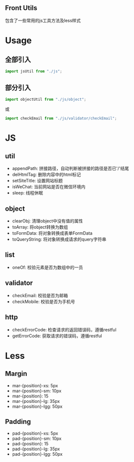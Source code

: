 Front Utils
----
包含了一些常用的js工具方法及less样式

# Usage
## 全部引入
```javascript
import jsUtil from "./js";
```
## 部分引入
```javascript
import objectUtil from "./js/object";
```
或
```javascript
import checkEmail from "./js/validator/checkEmail";
```
# JS
## util
- appendPath: 拼接路径，自动判断被拼接的路径是否已'/'结尾
- delHtmlTag: 删除内容中的html标记
- setSiteTitle: 设置网站标题
- isWeChat: 当前网站是否在微信环境内
- sleep: 线程休眠

## object
- clearObj: 清理object中没有值的属性
- toArray: 将object转换为数组
- toFormData: 将对象转换成表单FormData
- toQueryString: 将对象转换成请求的query字符串

## list
- oneOf: 校验元素是否为数组中的一员

## validator
- checkEmail: 校验是否为邮箱
- checkMobile: 校验是否为手机号

## http
- checkErrorCode: 检查请求的返回错误码，遵循restful
- getErrorCode: 获取请求的错误码，遵循restful

# Less
## Margin
- mar-{position}-xs: 5px
- mar-{position}-sm: 10px
- mar-{position}: 15
- mar-{position}-lg: 35px
- mar-{position}-lgg: 50px

## Padding
- pad-{position}-xs: 5px
- pad-{position}-sm: 10px
- pad-{position}: 15
- pad-{position}-lg: 35px
- pad-{position}-lgg: 50px